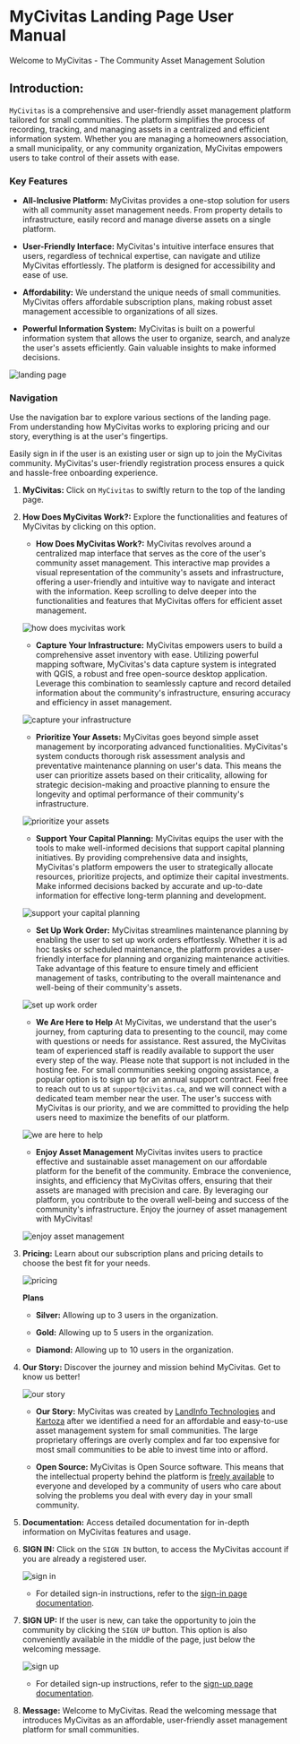 # MyCivitas Landing Page User Manual

Welcome to MyCivitas - The Community Asset Management Solution

## Introduction:

`MyCivitas` is a comprehensive and user-friendly asset management platform tailored for small communities. The platform simplifies the process of recording, tracking, and managing assets in a centralized and efficient information system. Whether you are managing a homeowners association, a small municipality, or any community organization, MyCivitas empowers users to take control of their assets with ease.

### Key Features

- **All-Inclusive Platform:** MyCivitas provides a one-stop solution for users with all community asset management needs. From property details to infrastructure, easily record and manage diverse assets on a single platform.

- **User-Friendly Interface:** MyCivitas's intuitive interface ensures that users, regardless of technical expertise, can navigate and utilize MyCivitas effortlessly. The platform is designed for accessibility and ease of use.

- **Affordability:** We understand the unique needs of small communities. MyCivitas offers affordable subscription plans, making robust asset management accessible to organizations of all sizes.

- **Powerful Information System:** MyCivitas is built on a powerful information system that allows the user to organize, search, and analyze the user's assets efficiently. Gain valuable insights to make informed decisions.

![landing page](./img/landing-page-1.png)

### Navigation

Use the navigation bar to explore various sections of the landing page. From understanding how MyCivitas works to exploring pricing and our story, everything is at the user's fingertips.

Easily sign in if the user is an existing user or sign up to join the MyCivitas community. MyCivitas's user-friendly registration process ensures a quick and hassle-free onboarding experience.

1. **MyCivitas:** Click on `MyCivitas` to swiftly return to the top of the landing page.

2. **How Does MyCivitas Work?:** Explore the functionalities and features of MyCivitas by clicking on this option.

    - **How Does MyCivitas Work?:** MyCivitas revolves around a centralized map interface that serves as the core of the user's community asset management. This interactive map provides a visual representation of the community's assets and infrastructure, offering a user-friendly and intuitive way to navigate and interact with the information. Keep scrolling to delve deeper into the functionalities and features that MyCivitas offers for efficient asset management.

    ![how does mycivitas work](./img/landing-page-2.png)

    - **Capture Your Infrastructure:** MyCivitas empowers users to build a comprehensive asset inventory with ease. Utilizing powerful mapping software, MyCivitas's data capture system is integrated with QGIS, a robust and free open-source desktop application. Leverage this combination to seamlessly capture and record detailed information about the community's infrastructure, ensuring accuracy and efficiency in asset management.

    ![capture your infrastructure](./img/landing-page-7.png)

    - **Prioritize Your Assets:** MyCivitas goes beyond simple asset management by incorporating advanced functionalities. MyCivitas's system conducts thorough risk assessment analysis and preventative maintenance planning on user's data. This means the user can prioritize assets based on their criticality, allowing for strategic decision-making and proactive planning to ensure the longevity and optimal performance of their community's infrastructure.

    ![prioritize your assets](./img/landing-page-8.png)

    - **Support Your Capital Planning:** MyCivitas equips the user with the tools to make well-informed decisions that support capital planning initiatives. By providing comprehensive data and insights, MyCivitas's platform empowers the user to strategically allocate resources, prioritize projects, and optimize their capital investments. Make informed decisions backed by accurate and up-to-date information for effective long-term planning and development.

    ![support your capital planning](./img/landing-page-9.png)

    - **Set Up Work Order:** MyCivitas streamlines maintenance planning by enabling the user to set up work orders effortlessly. Whether it is ad hoc tasks or scheduled maintenance, the platform provides a user-friendly interface for planning and organizing maintenance activities. Take advantage of this feature to ensure timely and efficient management of tasks, contributing to the overall maintenance and well-being of their community's assets.

    ![set up work order](./img/landing-page-10.png)

    - **We Are Here to Help** At MyCivitas, we understand that the user's journey, from capturing data to presenting to the council, may come with questions or needs for assistance. Rest assured, the  MyCivitas team of experienced staff is readily available to support the user every step of the way.
    Please note that support is not included in the hosting fee. For small communities seeking ongoing assistance, a popular option is to sign up for an annual support contract. Feel free to reach out to us at `support@civitas.ca`, and we will connect with a dedicated team member near the user. The user's success with MyCivitas is our priority, and we are committed to providing the help users need to maximize the benefits of our platform.

    ![we are here to help](./img/landing-page-11.png)

    - **Enjoy Asset Management** MyCivitas invites users to practice effective and sustainable asset management on our affordable platform for the benefit of the community. Embrace the convenience, insights, and efficiency that MyCivitas offers, ensuring that their assets are managed with precision and care. By leveraging our platform, you contribute to the overall well-being and success of the community's infrastructure. Enjoy the journey of asset management with MyCivitas!

    ![enjoy asset management](./img/landing-page-12.png)

3. **Pricing:** Learn about our subscription plans and pricing details to choose the best fit for your needs.

    ![pricing](./img/landing-page-3.png)

    **Plans**

    - **Silver:** Allowing up to 3 users in the organization.

    - **Gold:** Allowing up to 5 users in the organization.

    - **Diamond:** Allowing up to 10 users in the organization.

4. **Our Story:** Discover the journey and mission behind MyCivitas. Get to know us better!

    ![our story](./img/landing-page-4.png)

    - **Our Story:** MyCivitas was created by [LandInfo Technologies](https://www.landinfotech.com/) and [Kartoza](https://kartoza.com/) after we identified a need for an affordable and easy-to-use asset management system for small communities. The large proprietary offerings are overly complex and far too expensive for most small communities to be able to invest time into or afford.

    - **Open Source:** MyCivitas is Open Source software. This means that the intellectual property behind the platform is [freely available](https://github.com/landinfotech/mycivitas) to everyone and developed by a community of users who care about solving the problems you deal with every day in your small community.

5. **Documentation:** Access detailed documentation for in-depth information on MyCivitas features and usage.

6. **SIGN IN:** Click on the `SIGN IN` button, to access the MyCivitas account if you are already a registered user.

    ![sign in](./img/landing-page-5.png)

    - For detailed sign-in instructions, refer to the [sign-in page documentation](index.md).

7. **SIGN UP:** If the user is new, can take the opportunity to join the community by clicking the `SIGN UP` button. This option is also conveniently available in the middle of the page, just below the welcoming message.

    ![sign up](./img/landing-page-6.png)

    - For detailed sign-up instructions, refer to the [sign-up page documentation](index.md).

8. **Message:** Welcome to MyCivitas. Read the welcoming message that introduces MyCivitas as an affordable, user-friendly asset management platform for small communities.